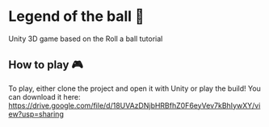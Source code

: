 # Legend of the ball :space_invader:
Unity 3D game based on the Roll a ball tutorial

## How to play :video_game:
To play, either clone the project and open it with Unity or play the build! You can download it here:
https://drive.google.com/file/d/18UVAzDNjbHRBfhZ0F6eyVev7kBhIywXY/view?usp=sharing
